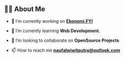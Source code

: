 ## 🙋‍♂️ About Me

- 🔭 I’m currently working on **[Ekonomi.FYI](https://ekonomi.fyi)**

- 🌱 I’m currently learning **Web Development.**

- 👯 I’m looking to collaborate on **OpenSource Projects**

- 📫 How to reach me **naufalwiwitputra@outlook.com**
